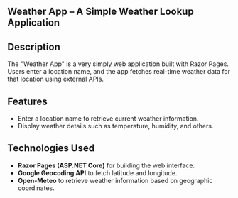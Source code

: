 ## Weather App – A Simple Weather Lookup Application  

## Description  
The "Weather App" is a very simply web application built with Razor Pages. Users enter a location name, and the app fetches real-time weather data for that location using external APIs.  

## Features  
- Enter a location name to retrieve current weather information.  
- Display weather details such as temperature, humidity, and others.

## Technologies Used  
- **Razor Pages (ASP.NET Core)** for building the web interface.  
- **Google Geocoding API** to fetch latitude and longitude.  
- **Open-Meteo** to retrieve weather information based on geographic coordinates.  

